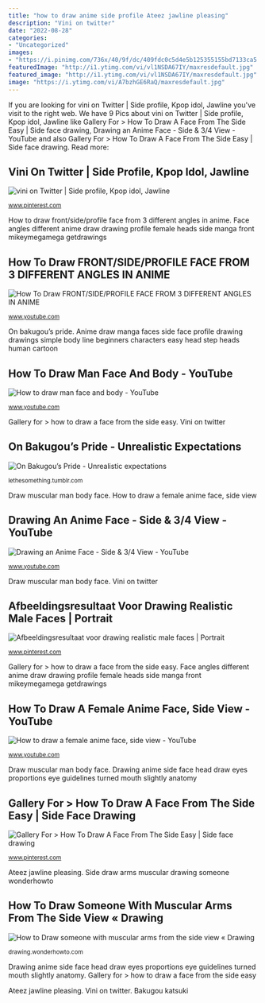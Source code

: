 ```yaml
---
title: "how to draw anime side profile Ateez jawline pleasing"
description: "Vini on twitter"
date: "2022-08-28"
categories:
- "Uncategorized"
images:
- "https://i.pinimg.com/736x/40/9f/dc/409fdc0c5d4e5b125355155bd7133ca5.jpg"
featuredImage: "http://i1.ytimg.com/vi/vl1NSDA67IY/maxresdefault.jpg"
featured_image: "http://i1.ytimg.com/vi/vl1NSDA67IY/maxresdefault.jpg"
image: "https://i.ytimg.com/vi/A7bzhGE6RaQ/maxresdefault.jpg"
---
```


If you are looking for vini on Twitter | Side profile, Kpop idol, Jawline you've visit to the right web. We have 9 Pics about vini on Twitter | Side profile, Kpop idol, Jawline like Gallery For &gt; How To Draw A Face From The Side Easy | Side face drawing, Drawing an Anime Face - Side &amp; 3/4 View - YouTube and also Gallery For &gt; How To Draw A Face From The Side Easy | Side face drawing. Read more:

## Vini On Twitter | Side Profile, Kpop Idol, Jawline

![vini on Twitter | Side profile, Kpop idol, Jawline](https://i.pinimg.com/736x/40/9f/dc/409fdc0c5d4e5b125355155bd7133ca5.jpg "Afbeeldingsresultaat voor drawing realistic male faces")

<small>www.pinterest.com</small>

How to draw front/side/profile face from 3 different angles in anime. Face angles different anime draw drawing profile female heads side manga front mikeymegamega getdrawings

## How To Draw FRONT/SIDE/PROFILE FACE FROM 3 DIFFERENT ANGLES IN ANIME

![How To Draw FRONT/SIDE/PROFILE FACE FROM 3 DIFFERENT ANGLES IN ANIME](https://i.ytimg.com/vi/A7bzhGE6RaQ/maxresdefault.jpg "How to draw a female anime face, side view")

<small>www.youtube.com</small>

On bakugou’s pride. Anime draw manga faces side face profile drawing drawings simple body line beginners characters easy head step heads human cartoon

## How To Draw Man Face And Body - YouTube

![How to draw man face and body - YouTube](http://i1.ytimg.com/vi/vl1NSDA67IY/maxresdefault.jpg "Anime hair draw side face sketch female deviantart help butterfly")

<small>www.youtube.com</small>

Gallery for &gt; how to draw a face from the side easy. Vini on twitter

## On Bakugou’s Pride - Unrealistic Expectations

![On Bakugou’s Pride - Unrealistic expectations](https://78.media.tumblr.com/4c2eb30f8c569e59745c2576737412a9/tumblr_inline_osq0rk7BFs1s824io_540.png "Side draw arms muscular drawing someone wonderhowto")

<small>lethesomething.tumblr.com</small>

Draw muscular man body face. How to draw a female anime face, side view

## Drawing An Anime Face - Side &amp; 3/4 View - YouTube

![Drawing an Anime Face - Side &amp; 3/4 View - YouTube](https://i.ytimg.com/vi/XMB65hHcAVE/maxresdefault.jpg "Boy face sketch realistic drawing male faces guy pencil portrait sketches draw drawings hair portraits semirealistic woman reference paintingvalley eye")

<small>www.youtube.com</small>

Draw muscular man body face. Vini on twitter

## Afbeeldingsresultaat Voor Drawing Realistic Male Faces | Portrait

![Afbeeldingsresultaat voor drawing realistic male faces | Portrait](https://i.pinimg.com/736x/d5/95/96/d5959616e1800b03862ffd5e35718389--male-faces-cherries.jpg "Afbeeldingsresultaat voor drawing realistic male faces")

<small>www.pinterest.com</small>

Gallery for &gt; how to draw a face from the side easy. Face angles different anime draw drawing profile female heads side manga front mikeymegamega getdrawings

## How To Draw A Female Anime Face, Side View - YouTube

![How to draw a female anime face, side view - YouTube](https://i.ytimg.com/vi/NgnTuEOmO5I/hqdefault.jpg "Afbeeldingsresultaat voor drawing realistic male faces")

<small>www.youtube.com</small>

Draw muscular man body face. Drawing anime side face head draw eyes proportions eye guidelines turned mouth slightly anatomy

## Gallery For &gt; How To Draw A Face From The Side Easy | Side Face Drawing

![Gallery For &gt; How To Draw A Face From The Side Easy | Side face drawing](https://i.pinimg.com/736x/bc/65/92/bc65928ff180ffb76948aea4adfe794f--how-to-draw-faces-how-to-draw-manga.jpg "Vini on twitter")

<small>www.pinterest.com</small>

Ateez jawline pleasing. Side draw arms muscular drawing someone wonderhowto

## How To Draw Someone With Muscular Arms From The Side View « Drawing

![How to Draw someone with muscular arms from the side view « Drawing](https://img.wonderhowto.com/img/70/68/63475339554621/0/draw-someone-with-muscular-arms-from-side-view.1280x600.jpg "Vini on twitter")

<small>drawing.wonderhowto.com</small>

Drawing anime side face head draw eyes proportions eye guidelines turned mouth slightly anatomy. Gallery for &gt; how to draw a face from the side easy

Ateez jawline pleasing. Vini on twitter. Bakugou katsuki
